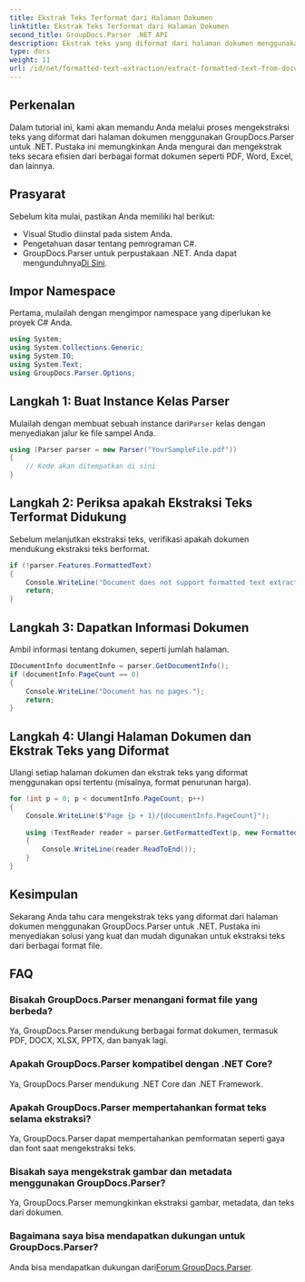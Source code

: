 ```yaml
---
title: Ekstrak Teks Terformat dari Halaman Dokumen
linktitle: Ekstrak Teks Terformat dari Halaman Dokumen
second_title: GroupDocs.Parser .NET API
description: Ekstrak teks yang diformat dari halaman dokumen menggunakan GroupDocs.Parser untuk .NET. Solusi ekstraksi teks yang efisien dan andal.
type: docs
weight: 11
url: /id/net/formatted-text-extraction/extract-formatted-text-from-document-page/
---
```

## Perkenalan
Dalam tutorial ini, kami akan memandu Anda melalui proses mengekstraksi teks yang diformat dari halaman dokumen menggunakan GroupDocs.Parser untuk .NET. Pustaka ini memungkinkan Anda mengurai dan mengekstrak teks secara efisien dari berbagai format dokumen seperti PDF, Word, Excel, dan lainnya.
## Prasyarat
Sebelum kita mulai, pastikan Anda memiliki hal berikut:
- Visual Studio diinstal pada sistem Anda.
- Pengetahuan dasar tentang pemrograman C#.
-  GroupDocs.Parser untuk perpustakaan .NET. Anda dapat mengunduhnya[Di Sini](https://releases.groupdocs.com/parser/net/).

## Impor Namespace
Pertama, mulailah dengan mengimpor namespace yang diperlukan ke proyek C# Anda.
```csharp
using System;
using System.Collections.Generic;
using System.IO;
using System.Text;
using GroupDocs.Parser.Options;
```
## Langkah 1: Buat Instance Kelas Parser
 Mulailah dengan membuat sebuah instance dari`Parser` kelas dengan menyediakan jalur ke file sampel Anda.
```csharp
using (Parser parser = new Parser("YourSampleFile.pdf"))
{
    // Kode akan ditempatkan di sini
}
```
## Langkah 2: Periksa apakah Ekstraksi Teks Terformat Didukung
Sebelum melanjutkan ekstraksi teks, verifikasi apakah dokumen mendukung ekstraksi teks berformat.
```csharp
if (!parser.Features.FormattedText)
{
    Console.WriteLine("Document does not support formatted text extraction.");
    return;
}
```
## Langkah 3: Dapatkan Informasi Dokumen
Ambil informasi tentang dokumen, seperti jumlah halaman.
```csharp
IDocumentInfo documentInfo = parser.GetDocumentInfo();
if (documentInfo.PageCount == 0)
{
    Console.WriteLine("Document has no pages.");
    return;
}
```
## Langkah 4: Ulangi Halaman Dokumen dan Ekstrak Teks yang Diformat
Ulangi setiap halaman dokumen dan ekstrak teks yang diformat menggunakan opsi tertentu (misalnya, format penurunan harga).
```csharp
for (int p = 0; p < documentInfo.PageCount; p++)
{
    Console.WriteLine($"Page {p + 1}/{documentInfo.PageCount}");
    
    using (TextReader reader = parser.GetFormattedText(p, new FormattedTextOptions(FormattedTextMode.Markdown)))
    {
        Console.WriteLine(reader.ReadToEnd());
    }
}
```

## Kesimpulan
Sekarang Anda tahu cara mengekstrak teks yang diformat dari halaman dokumen menggunakan GroupDocs.Parser untuk .NET. Pustaka ini menyediakan solusi yang kuat dan mudah digunakan untuk ekstraksi teks dari berbagai format file.

## FAQ
### Bisakah GroupDocs.Parser menangani format file yang berbeda?
Ya, GroupDocs.Parser mendukung berbagai format dokumen, termasuk PDF, DOCX, XLSX, PPTX, dan banyak lagi.
### Apakah GroupDocs.Parser kompatibel dengan .NET Core?
Ya, GroupDocs.Parser mendukung .NET Core dan .NET Framework.
### Apakah GroupDocs.Parser mempertahankan format teks selama ekstraksi?
Ya, GroupDocs.Parser dapat mempertahankan pemformatan seperti gaya dan font saat mengekstraksi teks.
### Bisakah saya mengekstrak gambar dan metadata menggunakan GroupDocs.Parser?
Ya, GroupDocs.Parser memungkinkan ekstraksi gambar, metadata, dan teks dari dokumen.
### Bagaimana saya bisa mendapatkan dukungan untuk GroupDocs.Parser?
 Anda bisa mendapatkan dukungan dari[Forum GroupDocs.Parser](https://forum.groupdocs.com/c/parser/17).